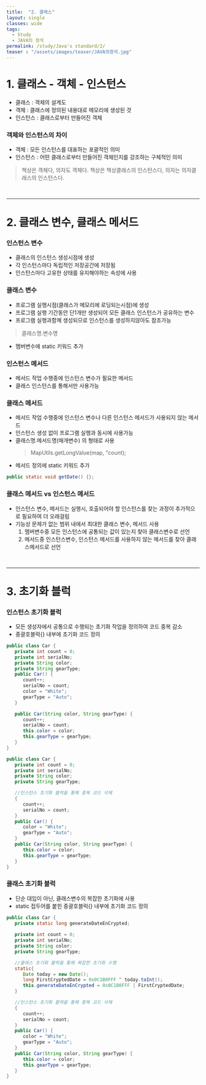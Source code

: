 ```yaml
---
title:  "2. 클래스"
layout: single
classes: wide
tags:
  - Study
  - JAVA의 정석
permalink: /study/Java's standard/2/
teaser : "/assets/images/teaser/JAVA의정석.jpg"
---
```

# 1. 클래스 - 객체 - 인스턴스
* 클래스 : 객체의 설계도
* 객체 : 클래스에 정의된 내용대로 메모리에 생성된 것
* 인스턴스 : 클래스로부터 만들어진 객체

### 객체와 인스턴스의 차이
* 객체 : 모든 인스턴스를 대표하는 포괄적인 의미
* 인스턴스 : 어떤 클래스로부터 만들어진 객체인지를 강조하는 구체적인 의미
> 책상은 객체다, 의자도 객체다. 책상은 책상클래스의 인스턴스다, 의자는 의자클래스의 인스턴스다.

<br>

***

# 2. 클래스 변수, 클래스 메서드
### 인스턴스 변수
* 클래스의 인스턴스 생성시점에 생성
* 각 인스턴스마다 독립적인 저장공간에 저장됨
* 인스턴스마다 고유한 상태를 유지해야하는 속성에 사용

### 클래스 변수
* 프로그램 실행시점(클래스가 메모리에 로딩되는시점)에 생성
* 프로그램 실행 기간동안 단1개만 생성되어 모든 클래스 인스턴스가 공유하는 변수
* 프로그램 실행과함께 생성되므로 인스턴스를 생성하지않아도 참조가능
> 클래스명.변수명
* 멤버변수에 static 키워드 추가

### 인스턴스 메서드
* 메서드 작업 수행중에 인스턴스 변수가 필요한 메서드
* 클래스 인스턴스를 통해서만 사용가능

### 클래스 메서드
* 메서드 작업 수행중에 인스턴스 변수나 다른 인스턴스 메서드가 사용되지 않는 메서드
* 인스턴스 생성 없이 프로그램 실행과 동시에 사용가능
* 클래스명.메서드명(매개변수) 의 형태로 사용
    > MapUtils.getLongValue(map, "count);
* 메서드 정의에 static 키워드 추가

```java
public static void getDate() {};
```

### 클래스 메서드 vs 인스턴스 메서드
* 인스턴스 변수, 메서드는 실행시, 호출되어야 할 인스턴스를 찾는 과정이 추가적으로 필요하여 더 오래걸림
* 기능상 문제가 없는 범위 내에서 최대한 클래스 변수, 메서드 사용
   1. 멤버변수중 모든 인스턴스에 공통되는 값이 있는지 찾아 클래스변수로 선언
   2. 메서드중 인스턴스변수, 인스턴스 메서드를 사용하지 않는 메서드를 찾아 클래스메서드로 선언

<br>

***

# 3. 초기화 블럭
### 인스턴스 초기화 블럭
* 모든 생성자에서 공통으로 수행되는 초기화 작업을 정의하여 코드 중복 감소
* 중괄호블럭{} 내부에 초기화 코드 정의

```java
public class Car {
   private int count = 0;
   private int serialNo;
   private String color;
   private String gearType;
   public Car() {
      count++;
      serialNo = count;
      color = "White";
      gearType = "Auto";
   }

   public Car(String color, String gearType) {
      count++;
      serialNo = count;
      this.color = color;
      this.gearType = gearType;
   }
}
```
```java
public class Car {
   private int count = 0;
   private int serialNo;
   private String color;
   private String gearType;

   //인스턴스 초기화 블럭을 통해 중복 코드 삭제
   {
      count++;
      serialNo = count;
   }
   public Car() {
      color = "White";
      gearType = "Auto";
   }
   public Car(String color, String gearType) {
      this.color = color;
      this.gearType = gearType;
   }
}
```

### 클래스 초기화 블럭
* 단순 대입이 아닌, 클래스변수의 복잡한 초기화에 사용
* static 접두어를 붙힌 중괄호블럭{} 내부에 초기화 코드 정의

```java
public class Car {
   private static long generateDateEnCrypted;
   
   private int count = 0;
   private int serialNo;
   private String color;
   private String gearType;

   //클래스 초기화 블럭을 통해 복잡한 초기화 수행
   static{
      Date today = new Date();
      long FirstCryptedDate = 0x0C1B0FFF ^ today.toInt();
      this.generateDateEnCrypted = 0x0C1B0FFF | FirstCryptedDate;
   }

   //인스턴스 초기화 블럭을 통해 중복 코드 삭제
   {
      count++;
      serialNo = count;
   }
   public Car() {
      color = "White";
      gearType = "Auto";
   }
   public Car(String color, String gearType) {
      this.color = color;
      this.gearType = gearType;
   }
}
```